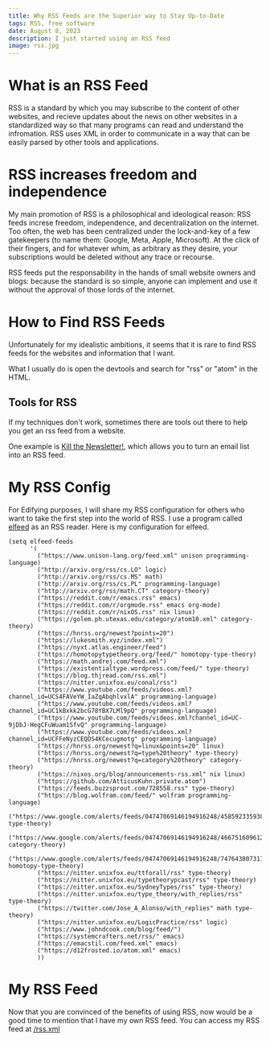 ```yaml
---
title: Why RSS Feeds are the Superior way to Stay Up-to-Date
tags: RSS, free software
date: August 8, 2023
description: I just started using an RSS feed
image: rss.jpg
---
```



# What is an RSS Feed

RSS is a standard by which you may subscribe to the content of other websites, and recieve updates about the news on other websites in a 
standardized way so that many programs can read and understand the infromation. RSS uses XML in order to communicate in a way
that can be easily parsed by other tools and applications.

# RSS increases freedom and independence

My main promotion of RSS is a philosophical and ideological reason: RSS feeds increse freedom, independence, and decentralization on the internet.
Too often, the web has been centralized under the lock-and-key of a few gatekeepers (to name them: Google, Meta, Apple, Microsoft).
At the click of their fingers, and for whatever whim, as arbitrary as they desire, your subscriptions would be deleted without
any trace or recourse.

RSS feeds put the responsability in the hands of small website owners and blogs: because the standard is so simple, anyone
can implement and use it without the approval of those lords of the internet.

# How to Find RSS Feeds

Unfortunately for my idealistic ambitions, it seems that it is rare to find RSS feeds for the websites and information that I want.

What I usually do is open the devtools and search for "rss" or "atom" in the HTML.


## Tools for RSS

If my techniques don't work, sometimes there are tools out there to help you get an rss feed from a website.

One example is [Kill the Newsletter!](https://kill-the-newsletter.com/), which allows you to turn an email list into an
RSS feed.



# My RSS Config

For Edifying purposes, I will share my RSS configuration for others who want to take the first step into the world of RSS.
I use a program called [elfeed](https://github.com/skeeto/elfeed) as an RSS reader. Here is my configuration for elfeed.

```emacs-lisp
(setq elfeed-feeds
      '(
        ("https://www.unison-lang.org/feed.xml" unison programming-language)
        ("http://arxiv.org/rss/cs.LO" logic)
        ("http://arxiv.org/rss/cs.MS" math)
        ("http://arxiv.org/rss/cs.PL" programming-language)
        ("http://arxiv.org/rss/math.CT" category-theory)
        ("https://reddit.com/r/emacs.rss" emacs)
        ("https://reddit.com/r/orgmode.rss" emacs org-mode)
        ("https://reddit.com/r/nixOS.rss" nix linux)
        ("https://golem.ph.utexas.edu/category/atom10.xml" category-theory)
        ("https://hnrss.org/newest?points=20")
        ("https://lukesmith.xyz/index.xml")
        ("https://nyxt.atlas.engineer/feed")
        ("https://homotopytypetheory.org/feed/" homotopy-type-theory)
        ("https://math.andrej.com/feed.xml")
        ("https://existentialtype.wordpress.com/feed/" type-theory)
        ("https://blog.thjread.com/rss.xml")
        ("https://nitter.unixfox.eu/conal/rss")
        ("https://www.youtube.com/feeds/videos.xml?channel_id=UCS4FAVeYW_IaZqAbqhlvxlA" programming-language)
        ("https://www.youtube.com/feeds/videos.xml?channel_id=UC1kBxkk2bcG78YBX7LMl9pQ" programming-language)
        ("https://www.youtube.com/feeds/videos.xml?channel_id=UC-9jDbJ-HegCFuWuam1SfvQ" programming-language)
        ("https://www.youtube.com/feeds/videos.xml?channel_id=UCFFeNyzCEQDS4KCecugmotg" programming-language)
        ("https://hnrss.org/newest?q=linux&points=20" linux)
        ("https://hnrss.org/newest?q=type%20theory" type-theory)
        ("https://hnrss.org/newest?q=category%20theory" category-theory)
        ("https://nixos.org/blog/announcements-rss.xml" nix linux)
        ("https://github.com/AtticusKuhn.private.atom")
        ("https://feeds.buzzsprout.com/728558.rss" type-theory)
        ("https://blog.wolfram.com/feed/" wolfram programming-language)
        ("https://www.google.com/alerts/feeds/04747069146194916248/458592335938245591" type-theory)
        ("https://www.google.com/alerts/feeds/04747069146194916248/4667516096121066180" category-theory)
        ("https://www.google.com/alerts/feeds/04747069146194916248/7476438073175009204" homotopy-type-theory)
        ("https://nitter.unixfox.eu/ttforall/rss" type-theory)
        ("https://nitter.unixfox.eu/typetheorypcast/rss" type-theory)
        ("https://nitter.unixfox.eu/SydneyTypes/rss" type-theory)
        ("https://nitter.unixfox.eu/type_theory/with_replies/rss" type-theory)
        ("https://twitter.com/Jose_A_Alonso/with_replies" math type-theory)
        ("https://nitter.unixfox.eu/LogicPractice/rss" logic)
        ("https://www.johndcook.com/blog/feed/")
        ("https://systemcrafters.net/rss/" emacs)
        ("https://emacstil.com/feed.xml" emacs)
        ("https://d12frosted.io/atom.xml" emacs)
        ))
```

# My RSS Feed

Now that you are convinced of the benefits of using RSS, now would be a good time to mention that I have my own RSS feed. You can access my
RSS feed at [/rss.xml](/rss.xml)
